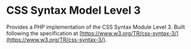 # CSS Syntax Model Level 3

Provides a PHP implementation of the CSS Syntax Module Level 3. 
Built following the specification at [https://www.w3.org/TR/css-syntax-3/](https://www.w3.org/TR/css-syntax-3/).
